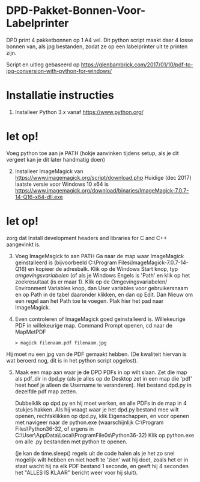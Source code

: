 # DPD-Pakket-Bonnen-Voor-Labelprinter
DPD print 4 pakketbonnen op 1 A4 vel. 
Dit python script maakt daar 4 losse bonnen van, als jpg bestanden, zodat ze op een labelprinter uit te printen zijn.


Script en uitleg gebaseerd op 
https://glenbambrick.com/2017/01/10/pdf-to-jpg-conversion-with-python-for-windows/

# Installatie instructies

1. Installeer Python 3.x vanaf https://www.python.org/
# let op!
Voeg python toe aan je PATH (hokje aanvinken tijdens setup, als je dit vergeet kan je dit later handmatig doen)

2. Installeer ImageMagick van https://www.imagemagick.org/script/download.php
Huidige (dec 2017) laatste versie voor Windows 10 x64 is
https://www.imagemagick.org/download/binaries/ImageMagick-7.0.7-14-Q16-x64-dll.exe

# let op!
zorg dat Install development headers and libraries for C and C++ aangevinkt is.

3. Voeg ImageMagick to aan PATH
Ga naar de map waar ImageMagick geinstalleerd is (bijvoorbeeld  C:\Program Files\ImageMagick-7.0.7-14-Q16) en kopieer de adresbalk.
Klik op de Windows Start knop, typ *omgevingsvariabelen* (of als je Windows Engels is  'Path' en klik op het  zoekresultaat (is er maar 1). Klik op de Omgevingsvariabelen/ Environment Variables knop, dan User variables voor gebruikersnaam en op Path in de tabel daaronder klikken, en dan op Edit.  Dan Nieuw om een regel aan het Path toe te voegen. Plak hier het pad naar ImageMagick.

4. Even controleren of ImageMagick goed geinstalleerd is.
Willekeurige PDF in willekeurige map.
Command Prompt openen, cd naar de MapMetPDF
	``` 
    > magick filenaam.pdf filenaam.jpg
	```
	
Hij moet nu een jpg van de PDF gemaakt hebben. (De kwaliteit hiervan is wat beroerd nog, dit is in het python script opgelost).

5. Maak een map aan waar je de DPD PDFs in op wilt slaan.
Zet die map als pdf_dir in dpd.py
(als je alles op de Desktop zet in een map die 'pdf' heet hoef je alleen de Username te veranderen). 
Het bestand dpd.py in dezelfde pdf map zetten.

     Dubbelklik op dpd.py en hij moet werken, en alle PDFs in de map in 4 stukjes hakken.
Als hij vraagt waar je het dpd.py bestand mee wilt openen, rechtsklikken op dpd.py, klik Eigenschappen, en voor openen met navigeer naar de python.exe  (waarschijnlijk C:\Program Files\Python36-32\,  of ergens in  C:\User\AppData\Local\ProgramFile0s\Python36-32)
Klik op python.exe om alle .py bestanden met python te openen.

    (je kan de time.sleep() regels uit de code halen als je het zo snel mogelijk wilt hebben en niet hoeft te 'zien' wat hij doet, zoals het er in staat wacht hij na elk PDF bestand 1 seconde, en geeft hij 4 seconden het "ALLES IS KLAAR" bericht weer voor hij sluit).
